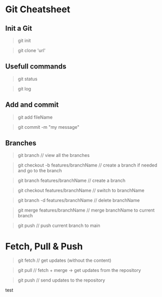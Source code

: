 # Git Cheatsheet

## Init a Git

> git init

> git clone 'url'

## Usefull commands

> git status

> git log

## Add and commit

> git add fileName

> git commit -m "my message"

## Branches

> git branch // view all the branches

> git checkout -b features/branchName // create a branch if needed and go to the branch

> git branch features/branchName // create a branch

> git checkout features/branchName // switch to branchName

> git branch -d features/branchName // delete branchName

> git merge features/branchName // merge branchName to current branch

> git push // push current branch to main

# Fetch, Pull & Push

> git fetch // get updates (without the content)

> git pull // fetch + merge -> get updates from the repository

> git push // send updates to the repository

test
